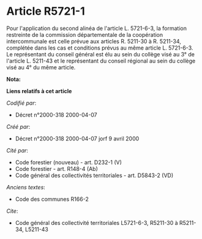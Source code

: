# Article R5721-1

Pour l'application du second alinéa de l'article L. 5721-6-3, la formation restreinte de la commission départementale de la
coopération intercommunale est celle prévue aux articles R. 5211-30 à R. 5211-34, complétée dans les cas et conditions prévus
au même article L. 5721-6-3. Le représentant du conseil général est élu au sein du collège visé au 3° de l'article L. 5211-43
et le représentant du conseil régional au sein du collège visé au 4° du même article.

**Nota:**



**Liens relatifs à cet article**

_Codifié par_:

  - Décret n°2000-318 2000-04-07

_Créé par_:

  - Décret n°2000-318 2000-04-07 jorf 9 avril 2000

_Cité par_:

  - Code forestier (nouveau) - art. D232-1 (V)
  - Code forestier - art. R148-4 (Ab)
  - Code général des collectivités territoriales - art. D5843-2 (VD)

_Anciens textes_:

  - Code des communes R166-2

_Cite_:

  - Code général des collectivité territoriales L5721-6-3, R5211-30 à R5211-34, L5211-43
